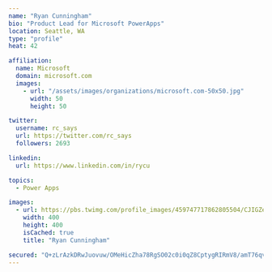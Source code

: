 ```yaml
---
name: "Ryan Cunningham"
bio: "Product Lead for Microsoft PowerApps"
location: Seattle, WA
type: "profile"
heat: 42

affiliation:
  name: Microsoft
  domain: microsoft.com
  images:
    - url: "/assets/images/organizations/microsoft.com-50x50.jpg"
      width: 50
      height: 50

twitter:
  username: rc_says
  url: https://twitter.com/rc_says
  followers: 2693

linkedin:
  url: https://www.linkedin.com/in/rycu

topics:
  - Power Apps

images:
  - url: https://pbs.twimg.com/profile_images/459747717862805504/CJIGZejd_400x400.png
    width: 400
    height: 400
    isCached: true
    title: "Ryan Cunningham"

secured: "Q+zLrAzkDRwJuovuw/OMeHicZha78RgSO02c0i0qZ8CptygRIRmV8/amT76qvgll7B5SjzfS4MrDZL2jk0/UvFml6Y9gmIll89ozgeJOPXgFigw9axonrsvYmIuyqh3kj0EKsvaG5xc0dcK4l4vtdJc29GpwyG2ixR2unaGTEDwdyEWCLyvn82Ogu4nyRGw7ITvRncptqtPFsIBEqBpWO9pN/su6Ae9bA8KUeXMpxJK4ZflxuCw+jwqOgyzjYpX+ML623xKubuUwBubEMkIgUJFAIlrpBWej3VLuaXJ9pE9WmJZtNKZYuQ29AIdmsEoK0/9+edKMzgXPjB3BLw9roi8im5c2fU2qgcNauxoXaFsscQbTJ9E74pubo2I9x5K/8muE3PA6jySL8f7pwlIxP/KMv3foZ90y8F7VziJELl8=;IpWiCtirEa3SOxOjRg/jgg=="
---
```


